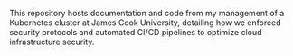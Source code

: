 This repository hosts documentation and code from my management of a Kubernetes cluster at James Cook University, detailing how we enforced security protocols and automated CI/CD pipelines to optimize cloud infrastructure security.
